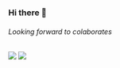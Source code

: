### Hi there 👋
###### Looking forward to colaborates

![](https://github-readme-stats.vercel.app/api?username=arham09&&show_icons=true&count_private=true&line_height=40)
![](https://github-readme-stats.vercel.app/api/top-langs/?username=arham09&hide=html)

<!--
**arham09/arham09** is a ✨ _special_ ✨ repository because its `README.md` (this file) appears on your GitHub profile.

Here are some ideas to get you started:

- 🔭 I’m currently working on ...
- 🌱 I’m currently learning ...
- 👯 I’m looking to collaborate on ...
- 🤔 I’m looking for help with ...
- 💬 Ask me about ...
- 📫 How to reach me: ...
- 😄 Pronouns: ...
- ⚡ Fun fact: ...
-->
